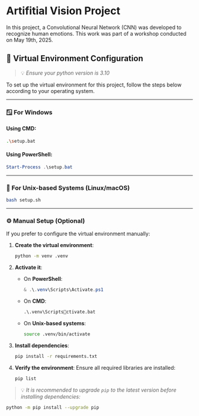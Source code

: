 # Artifitial Vision Project
In this project, a Convolutional Neural Network (CNN) was developed to recognize human emotions. This work was part of a workshop conducted on May 19th, 2025.

## 🔧 Virtual Environment Configuration

> 💡 *Ensure your python version is 3.10*

To set up the virtual environment for this project, follow the steps below according to your operating system.

---

### 🪟 For Windows

#### Using CMD:
```bash
.\setup.bat
```

#### Using PowerShell:
```powershell
Start-Process .\setup.bat
```

---

### 🐧 For Unix-based Systems (Linux/macOS)

```bash
bash setup.sh
```

---

### ⚙️ Manual Setup (Optional)

If you prefer to configure the virtual environment manually:

1. **Create the virtual environment**:
   ```bash
   python -m venv .venv
   ```

2. **Activate it**:
   - On **PowerShell**:
     ```powershell
     & .\.venv\Scripts\Activate.ps1
     ```
   - On **CMD**:
     ```cmd
     .\.venv\Scriptsctivate.bat
     ```
   - On **Unix-based systems**:
     ```bash
     source .venv/bin/activate
     ```

3. **Install dependencies**:
   ```bash
   pip install -r requirements.txt
   ```

4. **Verify the environment**:
   Ensure all required libraries are installed:
   ```bash
   pip list
   ```

> 💡 *It is recommended to upgrade `pip` to the latest version before installing dependencies:*
```bash
python -m pip install --upgrade pip
```

